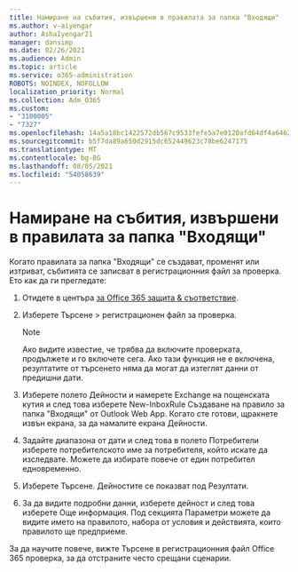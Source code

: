 ```yaml
---
title: Намиране на събития, извършени в правилата за папка "Входящи"
ms.author: v-aiyengar
author: AshaIyengar21
manager: dansimp
ms.date: 02/26/2021
ms.audience: Admin
ms.topic: article
ms.service: o365-administration
ROBOTS: NOINDEX, NOFOLLOW
localization_priority: Normal
ms.collection: Adm_O365
ms.custom:
- "3100005"
- "7327"
ms.openlocfilehash: 14a5a18bc1422572db567c9533fefe5a7e0120afd64df4a64623038cc063ce93
ms.sourcegitcommit: b5f7da89a650d2915dc652449623c78be6247175
ms.translationtype: MT
ms.contentlocale: bg-BG
ms.lasthandoff: 08/05/2021
ms.locfileid: "54058639"
---
```

# <a name="find-events-performed-on-inbox-rules"></a>Намиране на събития, извършени в правилата за папка "Входящи"

Когато правилата за папка "Входящи" се създават, променят или изтриват, събитията се записват в регистрационния файл за проверка. Ето как да ги прегледате:

1. Отидете в центъра [за Office 365 защита & съответствие](https://go.microsoft.com/fwlink/p/?linkid=2077143).
1. Изберете Търсене > регистрационен файл за проверка.

    > [!NOTE]
    > Ако видите известие, че трябва да включите проверката, продължете и го включете сега. Ако тази функция не е включена, резултатите от търсенето няма да могат да изтеглят данни от предишни дати.
1. Изберете полето Дейности и намерете Exchange на пощенската кутия и след това изберете New-InboxRule Създаване на правило за папка "Входящи" от Outlook Web App. Когато сте готови, щракнете извън екрана, за да намалите екрана Дейности.
1. Задайте диапазона от дати и след това в полето Потребители изберете потребителското име за потребителя, който искате да изследвате. Можете да избирате повече от един потребител едновременно.
1. Изберете Търсене. Дейностите се показват под Резултати.
1. За да видите подробни данни, изберете дейност и след това изберете Още информация. Под секцията Параметри можете да видите името на правилото, набора от условия и действията, които правилото ще предприеме.

За да научите повече, вижте Търсене в регистрационния файл Office 365 проверка, за да отстраните често срещани сценарии.
